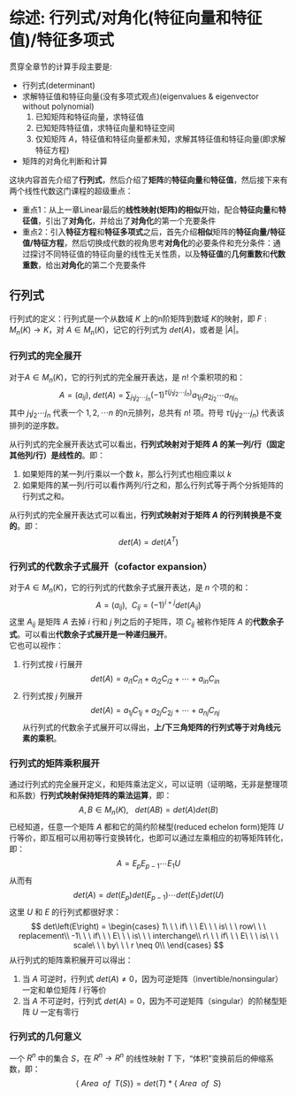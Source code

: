 # 综述: 行列式/对角化(特征向量和特征值)/特征多项式
贯穿全章节的计算手段主要是:
* 行列式(determinant)
* 求解特征值和特征向量(没有多项式观点)(eigenvalues & eigenvector without polynomial)
    1. 已知矩阵和特征向量，求特征值
    2. 已知矩阵特征值，求特征向量和特征空间
    3. 仅知矩阵 $A$，特征值和特征向量都未知，求解其特征值和特征向量(即求解特征方程)
* 矩阵的对角化判断和计算

这块内容首先介绍了**行列式**，然后介绍了**矩阵**的**特征向量**和**特征值**，然后接下来有两个线性代数这门课程的超级重点：
* 重点1：从上一章Linear最后的**线性映射(矩阵)的相似**开始，配合**特征向量**和**特征值**，引出了**对角化**，并给出了**对角化**的第一个充要条件
* 重点2：引入**特征方程**和**特征多项式**之后，首先介绍**相似**矩阵的**特征向量/特征值/特征方程**，然后切换成代数的视角思考**对角化**的必要条件和充分条件：通过探讨不同特征值的特征向量的线性无关性质，以及**特征值**的**几何重数**和**代数重数**，给出**对角化**的第二个充要条件

## 行列式
行列式的定义：行列式是一个从数域 $K$ 上的n阶矩阵到数域 $K$的映射，即 $F: M_n\left(K\right) \rightarrow K$，对 $A \in M_n\left(K\right)$，记它的行列式为 $det\left(A\right)$，或者是 $|A|$。  
  
### 行列式的完全展开  
对于$A \in M_n\left(K\right)$，它的行列式的完全展开表达，是 $n!$ 个乘积项的和：
$$
A = \left(a_{ij}\right),\ det\left(A\right) = \sum_{j_1 j_2 \cdots j_n}(-1)^{\tau\left(j_1 j_2 \cdots j_n\right)}a_{1j_1}a_{2j_2} \cdots a_{nj_n}
$$
其中 $j_1 j_2 \cdots j_n$ 代表一个 $1,2,\cdots n$ 的n元排列，总共有 $n!$ 项。符号 $\tau\left(j_1 j_2 \cdots j_n\right)$ 代表该排列的逆序数。  
  
从行列式的完全展开表达式可以看出，**行列式映射对于矩阵 $A$ 的某一列/行（固定其他列/行）是线性的**。即：
1. 如果矩阵的某一列/行乘以一个数 $k$，那么行列式也相应乘以 $k$
2. 如果矩阵的某一列/行可以看作两列/行之和，那么行列式等于两个分拆矩阵的行列式之和。
  
从行列式的完全展开表达式可以看出，**行列式映射对于矩阵 $A$ 的行列转换是不变的**。即：
$$
det\left(A\right) = det\left(A^{T}\right)
$$
  
### 行列式的代数余子式展开（cofactor expansion）
对于$A \in M_n\left(K\right)$，它的行列式的代数余子式展开表达，是 $n$ 个项的和：
$$
A = \left(a_{ij}\right),\ \ C_{ij} = (-1)^{i+j}det(A_{ij})
$$
这里 $A_{ij}$ 是矩阵 $A$ 去掉 $i$ 行和 $j$ 列之后的子矩阵，项 $C_{ij}$ 被称作矩阵 $A$ 的**代数余子式**。可以看出**代数余子式展开是一种递归展开**。  
它也可以视作：
1. 行列式按 $i$ 行展开
$$
det\left(A\right) = a_{i1}C_{i1}+a_{i2}C_{i2}+\cdots+a_{in}C_{in}
$$
2. 行列式按 $j$ 列展开
$$
det\left(A\right) = a_{1j}C_{1j}+a_{2j}C_{2j}+\cdots+a_{nj}C_{nj}
$$
从行列式的代数余子式展开可以得出，**上/下三角矩阵的行列式等于对角线元素的乘积**。

### 行列式的矩阵乘积展开
通过行列式的完全展开定义，和矩阵乘法定义，可以证明（证明略，无非是整理项和系数）**行列式映射保持矩阵的乘法运算**，即：
$$
A, B \in M_n\left(K\right), \ \ \ det\left(AB\right) = det\left(A\right)det\left(B\right)
$$
已经知道，任意一个矩阵 $A$ 都和它的简约阶梯型(reduced echelon form)矩阵 $U$ 行等价，即互相可以用初等行变换转化，也即可以通过左乘相应的初等矩阵转化，即：
$$
A = E_p E_{p-1} \cdots E_{1} U
$$
从而有
$$
det\left(A\right) = det\left(E_p\right) det\left(E_{p-1}\right) \cdots det\left(E_1\right) det\left(U\right)
$$
这里 $U$ 和 $E$ 的行列式都很好求：
$$
det\left(E\right) =
\begin{cases}
 1\ \ \ if\ \ \ E\ \ \ is\ \ \ row\ \ \ replacement\\
 -1\ \ \ if\ \ \ E\ \ \ is\ \ \ interchange\\
 r\ \ \ if\ \ \ E\ \ \ is\ \ \ scale\ \ \ by\ \ \ r \neq 0\\
\end{cases}
$$
从行列式的矩阵乘积展开可以得出：
1. 当 $A$ 可逆时，行列式 $det\left(A\right) \neq 0$，因为可逆矩阵（invertible/nonsingular）一定和单位矩阵 $I$ 行等价
2. 当 $A$ 不可逆时，行列式 $det\left(A\right) = 0$，因为不可逆矩阵（singular）的阶梯型矩阵 $U$ 一定有零行  
  
### 行列式的几何意义
一个 $R^n$ 中的集合 $S$，在 $R^n \rightarrow R^n$ 的线性映射 $T$ 下，“体积”变换前后的伸缩系数，即：
$$
\left\{
\ Area\ \ of\ \ T(S)
\right.
\left.
\right\}
= det(T) *
\left\{
\ Area\ \ of\ \ S
\right.
\left.
\right\}
$$